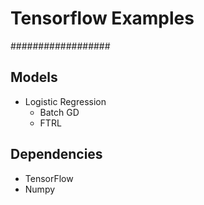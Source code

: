 # Tensorflow Examples
##################
## Models
* Logistic Regression
  * Batch GD
  * FTRL

## Dependencies
* TensorFlow
* Numpy
